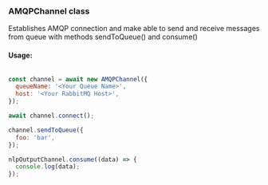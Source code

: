  ### AMQPChannel class
 
Establishes AMQP connection and make able to send and receive messages from queue with methods sendToQueue() and consume()

#### Usage:
```js

const channel = await new AMQPChannel({
  queueName: '<Your Queue Name>',
  host: '<Your RabbitMQ Host>',
});

await channel.connect();

channel.sendToQueue({
  foo: 'bar',
});

nlpOutputChannel.consume((data) => {
  console.log(data);
});

```
